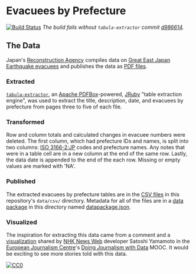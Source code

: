# Evacuees by Prefecture

[![Build Status](https://travis-ci.org/hhtyo/evacuees-by-prefecture.png)](https://travis-ci.org/hhtyo/evacuees-by-prefecture) *The build fails without `tabula-extractor` commit [d986614](https://github.com/jazzido/tabula-extractor/commit/d98661404019d0b5d91f9d78a7ee89551e07f2af).*

## The Data

Japan's [Reconstruction Agency](http://www.reconstruction.go.jp/) compiles data on [Great East Japan Earthquake evacuees](http://www.reconstruction.go.jp/topics/main-cat2/sub-cat2-1/hinanshasuu.html) and publishes the data as [PDF files](https://github.com/hhtyo/evacuees-by-prefecture/tree/master/data/pdf).

### Extracted

[`tabula-extractor`](https://github.com/jazzido/tabula-extractor), an [Apache PDFBox](http://pdfbox.apache.org/)-powered, [JRuby](http://jruby.org/)  "table extraction engine", was used to extract the title, description, date, and evacuees by prefecture from pages three to five of each file.

### Transformed

Row and column totals and calculated changes in evacuee numbers were deleted. The first column, which had prefecture IDs and names, is split into two columns: [ISO 3166-2:JP](http://en.wikipedia.org/wiki/ISO_3166-2:JP) codes and prefecture names. Any notes that were in a table cell are in a new column at the end of the same row. Lastly, the data date is appended to the end of the each row. Missing or empty values are marked with 'NA'.

### Published

The extracted evacuees by prefecture tables are in the [CSV files](https://github.com/hhtyo/evacuees-by-prefecture/tree/master/data/csv) in this repository's `data/csv/` directory. Metadata for all of the files are in a [data package](http://dataprotocols.org/data-packages/) in this directory named [datapackage.json](https://raw.githubusercontent.com/hhtyo/evacuees-by-prefecture/master/datapackage.json).

### Visualized

The inspiration for extracting this data came from a comment and a [visualization](http://www3.nhk.or.jp/nhkworld/newsline/path_to_recovery/post-disaster_recovery_in_numbers.pdf) shared by [NHK News Web](http://www3.nhk.or.jp/news/) developer Satoshi Yamamoto in the [European Journalism Centre](http://ejc.net/)'s [Doing Journalism with Data](http://datajournalismcourse.net/) MOOC. It would be exciting to see more stories told with this data.

[![CC0](http://i.creativecommons.org/p/zero/1.0/80x15.png)](http://creativecommons.org/publicdomain/zero/1.0/)
